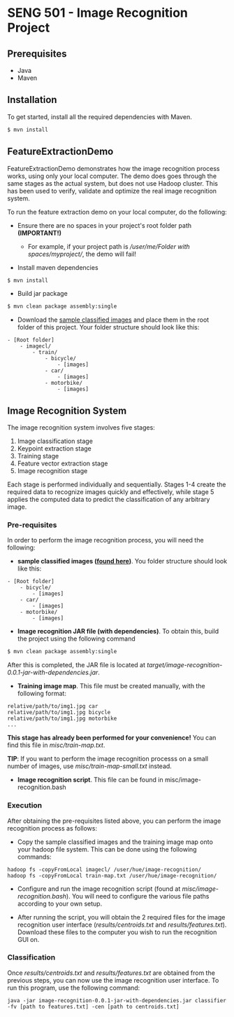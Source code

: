 # SENG 501 - Image Recognition Project #
## Prerequisites ##

- Java
- Maven

## Installation ##

To get started, install all the required dependencies with Maven.

```bash
$ mvn install
```


## FeatureExtractionDemo ##

FeatureExtractionDemo demonstrates how the image recognition process works, using only your local computer.
The demo does goes through the same stages as the actual system, but does not use Hadoop cluster. This has
been used to verify, validate and optimize the real image recognition system.

To run the feature extraction demo on your local computer, do the following:

* Ensure there are no spaces in your project's root folder path __(IMPORTANT!)__
    - For example, if your project path is _/user/me/Folder with spaces/myproject/_, the demo will fail!

* Install maven dependencies

```bash
$ mvn install
```

* Build jar package

```bash
$ mvn clean package assembly:single
```

* Download the [sample classified images](https://inclass.kaggle.com/c/image-classification2/data) and place them
    in the root folder of this project. Your folder structure should look like this:

```
- [Root folder]
    - imagecl/
        - train/
            - bicycle/
                - [images]
            - car/
                - [images]
            - motorbike/
                - [images]
```

## Image Recognition System ##

The image recognition system involves five stages:

1. Image classification stage
2. Keypoint extraction stage
3. Training stage
4. Feature vector extraction stage
5. Image recognition stage

Each stage is performed individually and sequentially. Stages 1-4 create the required data to recognize images
quickly and effectively, while stage 5 applies the computed data to predict the classification of any
arbitrary image.

### Pre-requisites ###

In order to perform the image recognition process, you will need the following:

- __sample classified images ([found here](https://inclass.kaggle.com/c/image-classification2/data))__. You folder
    structure should look like this:

```
- [Root folder]
    - bicycle/
        - [images]
    - car/
        - [images]
    - motorbike/
        - [images]
```
- __Image recognition JAR file (with dependencies)__. To obtain this, build the project using the following command

```bash
$ mvn clean package assembly:single
```

After this is completed, the JAR file is located at _target/image-recognition-0.0.1-jar-with-dependencies.jar_.

- __Training image map__. This file must be created manually, with the following format:

```
relative/path/to/img1.jpg car
relative/path/to/img1.jpg bicycle
relative/path/to/img1.jpg motorbike
...
```

__This stage has already been performed for your convenience!__ You can find this file in _misc/train-map.txt_.

__TIP__: If you want to perform the image recognition processs on a small number of images, use
_misc/train-map-small.txt_ instead.

- __Image recognition script__. This file can be found in misc/image-recognition.bash

### Execution ###

After obtaining the pre-requisites listed above, you can perform the image recognition process as follows:

- Copy the sample classified images and the training image map onto your hadoop file system. This can be done using the following commands:
```
hadoop fs -copyFromLocal imagecl/ /user/hue/image-recognition/
hadoop fs -copyFromLocal train-map.txt /user/hue/image-recognition/
```

- Configure and run the image recognition script (found at *misc/image-recognition.bash*). You will need to
configure the various file paths according to your own setup.

- After running the script, you will obtain the 2 required files for the image recognition user interface
(*results/centroids.txt* and *results/features.txt*). Download these files to the computer you wish to run the
recognition GUI on.


### Classification ###


Once *results/centroids.txt* and *results/features.txt* are obtained from the previous steps, you can now use
the image recognition user interface. To run this program, use the following command:


```
java -jar image-recognition-0.0.1-jar-with-dependencies.jar classifier -fv [path to features.txt] -cen [path to centroids.txt]
```



